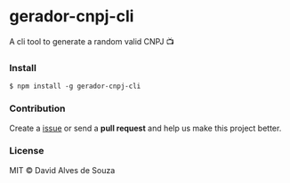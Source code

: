 # gerador-cnpj-cli

A cli tool to generate a random valid CNPJ :tv:

### Install

```shell
$ npm install -g gerador-cnpj-cli
```

### Contribution

Create a [issue](https://github.com/davidalves1/gerador-cnpj-cli/issues/new) or send a **pull request** and help us make this project better.

### License

MIT © David Alves de Souza
